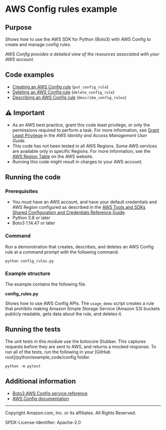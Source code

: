 # AWS Config rules example

## Purpose

Shows how to use the AWS SDK for Python (Boto3) with AWS Config to
create and manage config rules.

_AWS Config provides a detailed view of the resources associated with your AWS account._

## Code examples

-   [Creating an AWS Config rule](https://github.com/picante-io/aws-doc-sdk-examples/blob/master/python/example_code/config/config_rules.py)
    (`put_config_rule`)
-   [Deleting an AWS Config rule](https://github.com/picante-io/aws-doc-sdk-examples/blob/master/python/example_code/config/config_rules.py)
    (`delete_config_rule`)
-   [Describing an AWS Config rule](https://github.com/picante-io/aws-doc-sdk-examples/blob/master/python/example_code/config/config_rules.py)
    (`describe_config_rules`)

## ⚠ Important

-   As an AWS best practice, grant this code least privilege, or only the
    permissions required to perform a task. For more information, see
    [Grant Least Privilege](https://docs.aws.amazon.com/IAM/latest/UserGuide/best-practices.html#grant-least-privilege)
    in the _AWS Identity and Access Management
    User Guide_.
-   This code has not been tested in all AWS Regions. Some AWS services are
    available only in specific Regions. For more information, see the
    [AWS Region Table](https://aws.amazon.com/about-aws/global-infrastructure/regional-product-services/)
    on the AWS website.
-   Running this code might result in charges to your AWS account.

## Running the code

### Prerequisites

-   You must have an AWS account, and have your default credentials and AWS Region
    configured as described in the [AWS Tools and SDKs Shared Configuration and
    Credentials Reference Guide](https://docs.aws.amazon.com/credref/latest/refdocs/creds-config-files.html).
-   Python 3.8 or later
-   Boto3 1.14.47 or later

### Command

Run a demonstration that creates, describes, and deletes an AWS Config rule at
a command prompt with the following command.

```
python config_rules.py
```

### Example structure

The example contains the following file.

**config_rules.py**

Shows how to use AWS Config APIs. The `usage_demo` script creates a rule that prohibits
making Amazon Simple Storage Service (Amazon S3) buckets publicly readable, gets data
about the rule, and deletes it.

## Running the tests

The unit tests in this module use the botocore Stubber. This captures requests before
they are sent to AWS, and returns a mocked response. To run all of the tests,
run the following in your [GitHub root]/python/example_code/config
folder.

```
python -m pytest
```

## Additional information

-   [Boto3 AWS Config service reference](https://boto3.amazonaws.com/v1/documentation/api/latest/reference/services/config.html)
-   [AWS Config documentation](https://docs.aws.amazon.com/config)

---

Copyright Amazon.com, Inc. or its affiliates. All Rights Reserved.

SPDX-License-Identifier: Apache-2.0
